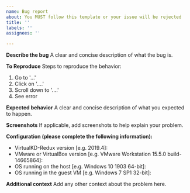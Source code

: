 ```yaml
---
name: Bug report
about: You MUST follow this template or your issue will be rejected
title: ''
labels: ''
assignees: ''

---
```


**Describe the bug**
A clear and concise description of what the bug is.

**To Reproduce**
Steps to reproduce the behavior:
1. Go to '...'
2. Click on '....'
3. Scroll down to '....'
4. See error

**Expected behavior**
A clear and concise description of what you expected to happen.

**Screenshots**
If applicable, add screenshots to help explain your problem.

**Configuration (please complete the following information):**
 - VirtualKD-Redux version [e.g. 2019.4]:
 - VMware or VirtualBox version [e.g. VMware Workstation 15.5.0 build-14665864]:
 - OS running on the host [e.g. Windows 10 1903 64-bit]:
 - OS running in the guest VM [e.g. Windows 7 SP1 32-bit]:

**Additional context**
Add any other context about the problem here.
